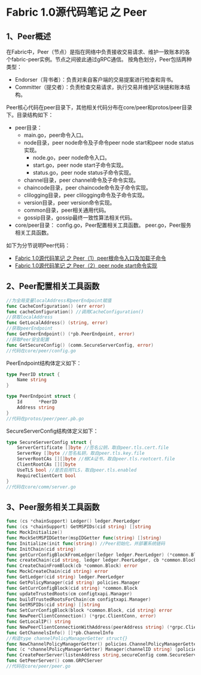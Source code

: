 # Fabric 1.0源代码笔记 之 Peer

## 1、Peer概述

在Fabric中，Peer（节点）是指在网络中负责接收交易请求、维护一致账本的各个fabric-peer实例。节点之间彼此通过gRPC通信。
按角色划分，Peer包括两种类型：
* Endorser（背书者）：负责对来自客户端的交易提案进行检查和背书。
* Committer（提交者）：负责检查交易请求，执行交易并维护区块链和账本结构。

Peer核心代码在peer目录下，其他相关代码分布在core/peer和protos/peer目录下。目录结构如下：

* peer目录：
	* main.go，peer命令入口。
	* node目录，peer node命令及子命令peer node start和peer node status实现。
		* node.go，peer node命令入口。
		* start.go，peer node start子命令实现。
		* status.go，peer node status子命令实现。
	* channel目录，peer channel命令及子命令实现。
	* chaincode目录，peer chaincode命令及子命令实现。
	* clilogging目录，peer clilogging命令及子命令实现。
	* version目录，peer version命令实现。
	* common目录，peer相关通用代码。
	* gossip目录，gossip最终一致性算法相关代码。
* core/peer目录：
	config.go，Peer配置相关工具函数。
	peer.go，Peer服务相关工具函数。
	
如下为分节说明Peer代码：

* [Fabric 1.0源代码笔记 之 Peer（1）peer根命令入口及加载子命令](peer_main.md)
* [Fabric 1.0源代码笔记 之 Peer（2）peer node start命令实现](peer_node_start.md)

## 2、Peer配置相关工具函数

```go
//为全局变量localAddress和peerEndpoint赋值
func CacheConfiguration() (err error) 
func cacheConfiguration() //调用CacheConfiguration()
//获取localAddress
func GetLocalAddress() (string, error)
//获取peerEndpoint
func GetPeerEndpoint() (*pb.PeerEndpoint, error) 
//获取Peer安全配置
func GetSecureConfig() (comm.SecureServerConfig, error) 
//代码在core/peer/config.go
```

PeerEndpoint结构体定义如下：

```go
type PeerID struct {
	Name string
}

type PeerEndpoint struct {
	Id      *PeerID
	Address string
}
//代码在protos/peer/peer.pb.go
```

SecureServerConfig结构体定义如下：

```go
type SecureServerConfig struct {
	ServerCertificate []byte //签名公钥，取自peer.tls.cert.file
	ServerKey []byte //签名私钥，取自peer.tls.key.file
	ServerRootCAs [][]byte //根CA证书，取自peer.tls.rootcert.file
	ClientRootCAs [][]byte
	UseTLS bool //是否启用TLS，取自peer.tls.enabled
	RequireClientCert bool
}
//代码在core/comm/server.go
```

## 3、Peer服务相关工具函数

```go
func (cs *chainSupport) Ledger() ledger.PeerLedger
func (cs *chainSupport) GetMSPIDs(cid string) []string
func MockInitialize()
func MockSetMSPIDGetter(mspIDGetter func(string) []string)
func Initialize(init func(string)) //Peer初始化，并部署系统链码
func InitChain(cid string)
func getCurrConfigBlockFromLedger(ledger ledger.PeerLedger) (*common.Block, error)
func createChain(cid string, ledger ledger.PeerLedger, cb *common.Block) error
func CreateChainFromBlock(cb *common.Block) error
func MockCreateChain(cid string) error
func GetLedger(cid string) ledger.PeerLedger
func GetPolicyManager(cid string) policies.Manager
func GetCurrConfigBlock(cid string) *common.Block
func updateTrustedRoots(cm configtxapi.Manager)
func buildTrustedRootsForChain(cm configtxapi.Manager)
func GetMSPIDs(cid string) []string
func SetCurrConfigBlock(block *common.Block, cid string) error
func NewPeerClientConnection() (*grpc.ClientConn, error)
func GetLocalIP() string
func NewPeerClientConnectionWithAddress(peerAddress string) (*grpc.ClientConn, error)
func GetChannelsInfo() []*pb.ChannelInfo
//构造type channelPolicyManagerGetter struct{}
func NewChannelPolicyManagerGetter() policies.ChannelPolicyManagerGetter
func (c *channelPolicyManagerGetter) Manager(channelID string) (policies.Manager, bool)
func CreatePeerServer(listenAddress string,secureConfig comm.SecureServerConfig) (comm.GRPCServer, error)
func GetPeerServer() comm.GRPCServer
//代码在core/peer/peer.go
```